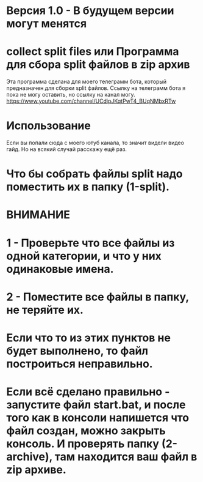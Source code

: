 # Версия 1.0 - В будущем версии могут менятся
# collect split files или Программа для сбора split файлов в zip архив
Эта программа сделана для моего телеграмм бота, который предназначен для сборки split файлов.
Ссылку на телеграмм бота я пока не могу оставить, но ссылку на канал могу.
https://www.youtube.com/channel/UCdipJKqtPwT4_BUqNMbxRTw
# Использование
Если вы попали сюда с моего ютуб канала, то значит видели видео гайд. Но на всякий случай расскажу ещё раз.
# Что бы собрать файлы split надо поместить их в папку (1-split). 
# ВНИМАНИЕ
# 1 - Проверьте что все файлы из одной категории, и что у них одинаковые имена.
# 2 - Поместите все файлы в папку, не теряйте их.
# Если что то из этих пунктов не будет выполнено, то файл построиться неправильно.
# Если всё сделано правильно - запустите файл start.bat, и после того как в консоли напишется что файл создан, можно закрыть консоль. И проверять папку (2-archive), там находится ваш файл в zip архиве.
